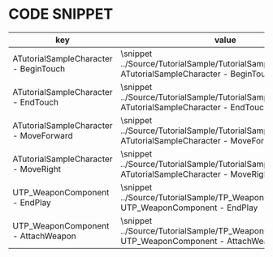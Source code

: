# CODE SNIPPET
key  | value
------------- | -------------
ATutorialSampleCharacter - BeginTouch  | \snippet ../Source/TutorialSample/TutorialSampleCharacter.cpp ATutorialSampleCharacter - BeginTouch
ATutorialSampleCharacter - EndTouch  | \snippet ../Source/TutorialSample/TutorialSampleCharacter.cpp ATutorialSampleCharacter - EndTouch
ATutorialSampleCharacter - MoveForward  | \snippet ../Source/TutorialSample/TutorialSampleCharacter.cpp ATutorialSampleCharacter - MoveForward
ATutorialSampleCharacter - MoveRight  | \snippet ../Source/TutorialSample/TutorialSampleCharacter.cpp ATutorialSampleCharacter - MoveRight
UTP_WeaponComponent - EndPlay  | \snippet ../Source/TutorialSample/TP_WeaponComponent.cpp UTP_WeaponComponent - EndPlay
UTP_WeaponComponent - AttachWeapon  | \snippet ../Source/TutorialSample/TP_WeaponComponent.cpp UTP_WeaponComponent - AttachWeapon